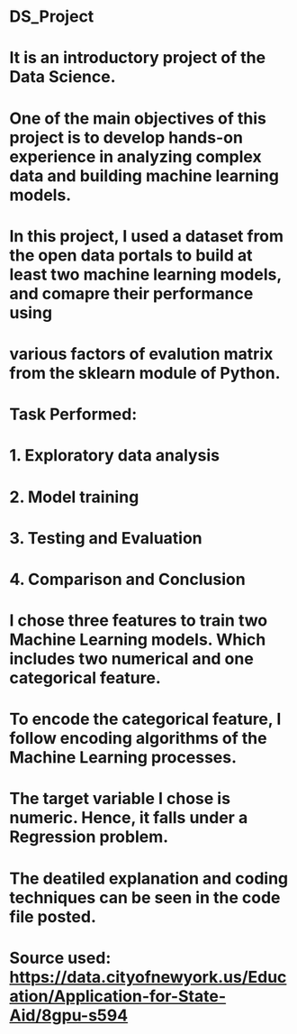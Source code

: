 # DS_Project

# It is an introductory project of the Data Science.

# One of the main objectives of this project is to develop hands-on experience in analyzing complex data and building machine learning models. 
# In this project, I used a dataset from the open data portals to build at least two machine learning models, and comapre their performance using 
# various factors of evalution matrix from the sklearn module of Python.


# Task Performed:
# 1. Exploratory data analysis
# 2. Model training
# 3. Testing and Evaluation
# 4. Comparison and Conclusion


# I chose three features to train two Machine Learning models. Which includes two numerical and one categorical feature.
# To encode the categorical feature, I follow encoding algorithms of the Machine Learning processes.
# The target variable I chose is numeric. Hence, it falls under a Regression problem.


# The deatiled explanation and coding techniques can be seen in the code file posted.



# Source used: https://data.cityofnewyork.us/Education/Application-for-State-Aid/8gpu-s594
